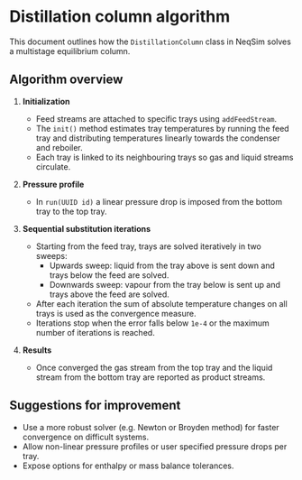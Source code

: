 # Distillation column algorithm

This document outlines how the `DistillationColumn` class in NeqSim solves a multistage equilibrium column.

## Algorithm overview

1. **Initialization**
   - Feed streams are attached to specific trays using `addFeedStream`.
   - The `init()` method estimates tray temperatures by running the feed tray and distributing temperatures linearly towards the condenser and reboiler.
   - Each tray is linked to its neighbouring trays so gas and liquid streams circulate.

2. **Pressure profile**
   - In `run(UUID id)` a linear pressure drop is imposed from the bottom tray to the top tray.

3. **Sequential substitution iterations**
   - Starting from the feed tray, trays are solved iteratively in two sweeps:
     - Upwards sweep: liquid from the tray above is sent down and trays below the feed are solved.
     - Downwards sweep: vapour from the tray below is sent up and trays above the feed are solved.
   - After each iteration the sum of absolute temperature changes on all trays is used as the convergence measure.
   - Iterations stop when the error falls below `1e-4` or the maximum number of iterations is reached.

4. **Results**
   - Once converged the gas stream from the top tray and the liquid stream from the bottom tray are reported as product streams.

## Suggestions for improvement

- Use a more robust solver (e.g. Newton or Broyden method) for faster convergence on difficult systems.
- Allow non-linear pressure profiles or user specified pressure drops per tray.
- Expose options for enthalpy or mass balance tolerances.
